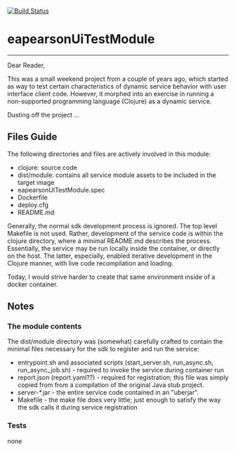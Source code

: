[![Build Status](https://travis-ci.org/eapearson/eapearsonUiTestModule.svg?branch=master)](https://travis-ci.org/eapearson/eapearsonUiTestModule)

# eapearsonUiTestModule
---

Dear Reader,

This was a small weekend project from a couple of years ago, which started as way to test certain characteristics of dynamic service behavior with user interface client code. However, it morphed into an exercise in running a non-supported programming language (Clojure) as a dynamic service.

Dusting off the project ...

## Files Guide

The following directories and files are actively involved in this module:

- clojure: source code
- dist/module: contains all service module assets to be included in the target image
- eapearsonUITestModule.spec
- Dockerfile
- deploy.cfg
- README.md

Generally, the normal sdk development process is ignored. The top level Makefile is not used. Rather, development of the service code is within the clojure directory, where a minimal README.md describes the process. Essentially, the service may be run locally inside the container, or directly on the host. The latter, especially, enabled iterative development in the Clojure manner, with live code recompilation and loading. 

Today, I would strive harder to create that same environment inside of a docker container.

## Notes

### The module contents 

The dist/module directory was (somewhat) carefully crafted to contain the minimal files necessary for the sdk to register and run the service:

- entrypoint.sh and associated scripts (start_server.sh, run_async.sh, run_async_job.sh) - required to invoke the service during container run
- report.json (report.yaml??) - required for registration; this file was simply copied from from a compilation of the original Java stub project.
- server-*.jar - the entire service code contained in an "uberjar".
- Makefile - the make file does very little; just enough to satisfy the way the sdk calls it during service registration

### Tests 

none

